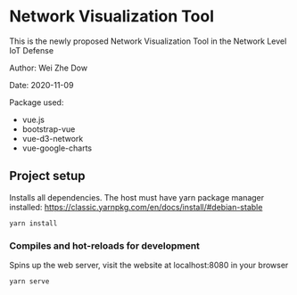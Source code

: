 # Network Visualization Tool
This is the newly proposed Network Visualization Tool in the Network Level IoT Defense 

Author: Wei Zhe Dow

Date: 2020-11-09

Package used:
- vue.js
- bootstrap-vue
- vue-d3-network
- vue-google-charts


## Project setup
Installs all dependencies. The host must have yarn package manager installed: https://classic.yarnpkg.com/en/docs/install/#debian-stable
```
yarn install
```

### Compiles and hot-reloads for development
Spins up the web server, visit the website at localhost:8080 in your browser
```
yarn serve
```
